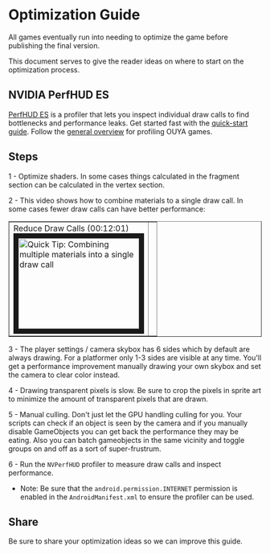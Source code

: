 # Optimization Guide #

All games eventually run into needing to optimize the game before publishing the final version.

This document serves to give the reader ideas on where to start on the optimization process.

## NVIDIA PerfHUD ES ##

[PerfHUD ES](https://developer.nvidia.com/nvidia-perfhud-es) is a profiler that lets you inspect individual draw calls to find bottlenecks and performance leaks.
Get started fast with the [quick-start guide](http://docs.nvidia.com/gameworks/index.html#developertools/mobile/perfhud_quickstart_guide.htm). 
Follow the [general overview](http://error454.com/2013/11/14/profiling-ouya-tegra-3-games-using-nvidia-perfhud-es/) for profiling OUYA games.

## Steps ##

1 - Optimize shaders. In some cases things calculated in the fragment section can be calculated in the vertex section.

2 - This video shows how to combine materials to a single draw call. In some cases fewer draw calls can have better performance:

<table border=1>

 <tr>
 <td>Reduce Draw Calls (00:12:01)<br/>
<a href="http://www.youtube.com/watch?feature=player_embedded&v=O3dbE2t8lPQ" target="_blank">
<img src="http://img.youtube.com/vi/O3dbE2t8lPQ/0.jpg" alt="Quick Tip: Combining multiple materials into a single draw call " width="240" height="180" border="10" /></a>
 </td>
  <td></td>
 </tr>

</table>

3 - The player settings / camera skybox has 6 sides which by default are always drawing. For a platformer only 1-3 sides are visible at any time. You'll get a performance improvement manually drawing your own skybox and set the camera to clear color instead.

4 - Drawing transparent pixels is slow. Be sure to crop the pixels in sprite art to minimize the amount of transparent pixels that are drawn.

5 - Manual culling. Don't just let the GPU handling culling for you. Your scripts can check if an object is seen by the camera and if you manually disable GameObjects you can get back the performance they may be eating. Also you can batch gameobjects in the same vicinity and toggle groups on and off as a sort of super-frustrum.

6 - Run the `NVPerfHUD` profiler to measure draw calls and inspect performance.

* Note: Be sure that the `android.permission.INTERNET` permission is enabled in the `AndroidManifest.xml` to ensure the profiler can be used.

## Share ##

Be sure to share your optimization ideas so we can improve this guide.
